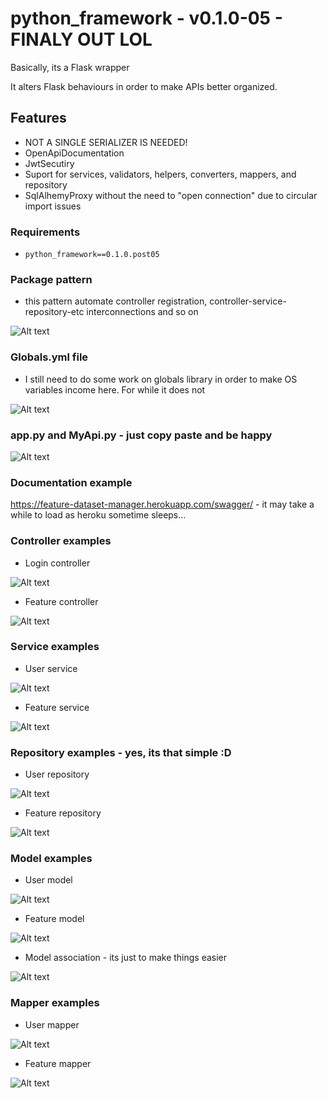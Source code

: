 # python_framework - v0.1.0-05 - FINALY OUT LOL
Basically, its a Flask wrapper

It alters Flask behaviours in order to make APIs better organized.

## Features
- NOT A SINGLE SERIALIZER IS NEEDED!
- OpenApiDocumentation 
- JwtSecutiry
- Suport for services, validators, helpers, converters, mappers, and repository
- SqlAlhemyProxy without the need to "open connection" due to circular import issues

### Requirements
- ```python_framework==0.1.0.post05```

### Package pattern 
- this pattern automate controller registration, controller-service-repository-etc interconnections and so on

![Alt text](https://i.pinimg.com/originals/f6/b0/6a/f6b06aac4c675655a8ad8763f2afcbe4.jpg?raw=true "package_pattern")

### Globals.yml file
- I still need to do some work on globals library in order to make OS variables income here. For while it does not

![Alt text](https://i.pinimg.com/originals/47/2f/d5/472fd582fac7483666e327e754be5df1.jpg?raw=true "globals_confituration_file")

### app.py and MyApi.py - just copy paste and be happy
![Alt text](https://i.pinimg.com/originals/e8/99/ff/e899ff77f1ecde64bf22175422691e63.jpg?raw=true "app_and_MyApi")

### Documentation example
https://feature-dataset-manager.herokuapp.com/swagger/ - it may take a while to load as heroku sometime sleeps...

### Controller examples
- Login controller

![Alt text](https://i.pinimg.com/originals/46/ad/f1/46adf1c4209bf789ae6cbc63828fd003.jpg?raw=true "login_controller")

- Feature controller

![Alt text](https://i.pinimg.com/originals/87/95/7d/87957d15526998de8ef4b587e8b89373.jpg?raw=true "feature_controller")

### Service examples
- User service

![Alt text](https://i.pinimg.com/originals/1b/77/54/1b7754ba9ba1067261aef67fead519bc.jpg?raw=true "user_service")

- Feature service

![Alt text](https://i.pinimg.com/originals/1b/77/54/1b7754ba9ba1067261aef67fead519bc.jpg?raw=true "feature_service")

### Repository examples - yes, its that simple :D
- User repository

![Alt text](https://i.pinimg.com/originals/cb/3f/41/cb3f41ab2a57cc61e5d076c31c0146ff.jpg?raw=true "user_repository")

- Feature repository

![Alt text](https://i.pinimg.com/originals/dc/73/61/dc73616f86bfe1d07cf586ce5f97f46d.jpg?raw=true "feature_repository")

### Model examples
- User model

![Alt text](https://i.pinimg.com/originals/29/75/24/29752451dc74cc2209e94bc0326f9eed.jpg?raw=true "user_model")

- Feature model

![Alt text](https://i.pinimg.com/originals/c2/4b/a9/c24ba93018bdd9229ccb164c7aa523e1.jpg?raw=true "feature_model")

- Model association - its just to make things easier

![Alt text](https://i.pinimg.com/originals/9d/59/ae/9d59ae37c24a5508e5a56d01e33c9378.jpg?raw=true "model_association")

### Mapper examples
- User mapper

![Alt text](https://i.pinimg.com/originals/2a/aa/81/2aaa811f38bd5ec22f2b5eab3858d9a4.jpg?raw=true "user_mapper")

- Feature mapper

![Alt text](https://i.pinimg.com/originals/d9/dc/77/d9dc771066877d75152b477557f0339a.jpg?raw=true "feature_mapper")
